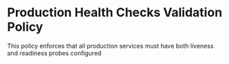 # Production Health Checks Validation Policy

This policy enforces that all production services must have both liveness and readiness probes configured